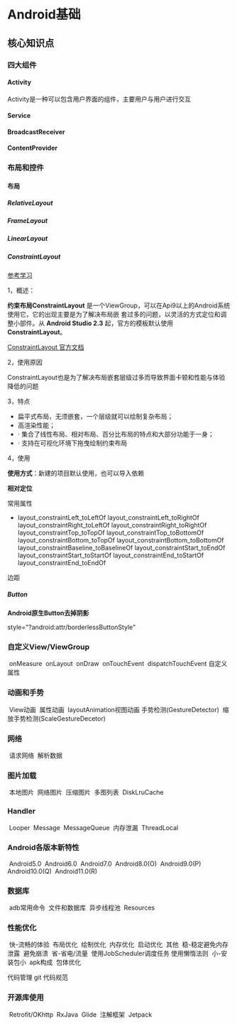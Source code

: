 # Android基础

## 核心知识点

### 	四大组件

#### 		Activity

Activity是一种可以包含用户界面的组件，主要用户与用户进行交互		

#### 		Service



#### 		BroadcastReceiver



#### 		ContentProvider



### 	布局和控件

#### 		布局

##### 			RelativeLayout

##### 			FrameLayout

##### 	LinearLayout

##### ConstraintLayout

[参考学习](https://www.jianshu.com/p/17ec9bd6ca8a)

1，概述：

**约束布局ConstraintLayout** 是一个ViewGroup，可以在Api9以上的Android系统使用它，它的出现主要是为了解决布局嵌	套过多的问题，以灵活的方式定位和调整小部件。从 **Android Studio 2.3** 起，官方的模板默认使用 **ConstraintLayout**。

[ConstraintLayout 官方文档](https://links.jianshu.com/go?to=https%3A%2F%2Fdeveloper.android.google.cn%2Freference%2Fandroid%2Fsupport%2Fconstraint%2FConstraintLayout)

2，使用原因

ConstraintLayout也是为了解决布局嵌套层级过多而导致界面卡顿和性能与体验降低的问题

3，特点

-  扁平式布局，无须嵌套，一个层级就可以绘制复杂布局；
- 高渲染性能；
- · 集合了线性布局、相对布局、百分比布局的特点和大部分功能于一身；
- · 支持在可视化环境下拖曳绘制约束布局

4，使用

 **使用方式**：新建的项目默认使用，也可以导入依赖

**相对定位**

常用属性

- layout_constraintLeft_toLeftOf
   layout_constraintLeft_toRightOf
   layout_constraintRight_toLeftOf
   layout_constraintRight_toRightOf
   layout_constraintTop_toTopOf
   layout_constraintTop_toBottomOf
   layout_constraintBottom_toTopOf
   layout_constraintBottom_toBottomOf
   layout_constraintBaseline_toBaselineOf
   layout_constraintStart_toEndOf
   layout_constraintStart_toStartOf
   layout_constraintEnd_toStartOf
   layout_constraintEnd_toEndOf

边距

##### 			Button

**Android原生Button去掉阴影**

style="?android:attr/borderlessButtonStyle"



### 	自定义View/ViewGroup

​		onMeasure
​		onLayout
​		onDraw
​		onTouchEvent
​		dispatchTouchEvent
​		自定义属性

### 	动画和手势

​		View动画
​		属性动画
​		layoutAnimation视图动画
​		手势检测(GestureDetector)
​		缩放手势检测(ScaleGestureDecetor)

### 	网络

​		请求网络
​		解析数据

### 	 图片加载

​		本地图片
​		网络图片
​		压缩图片
​		多图列表
​		DiskLruCache

### 	Handler

​		Looper
​		Message
​		MessageQueue
​		内存泄漏
​		ThreadLocal

### 	Android各版本新特性

​		Android5.0
​		Android6.0
​		Android7.0
​		Android8.0(O)
​		Android9.0(P)
​		Android10.0(Q)
​		Android11.0(R)

### 	数据库

​		adb常用命令
​		文件和数据库
​		异步线程池
​		Resources

### 性能优化

​	快-流畅的体验
​		布局优化
​		绘制优化
​		内存优化
​		启动优化
​		其他
​	稳-稳定
​		避免内存泄露
​		避免崩溃
​	省-省电/流量
​		使用JobScheduler调度任务
​		使用懒惰法则
​	 小-安装包小
​		apk构成
​		包体优化

代码管理
	git
	代码规范

### 开源库使用

​	Retrofit/OKhttp
​	RxJava
​	Glide
​	注解框架
​	Jetpack

